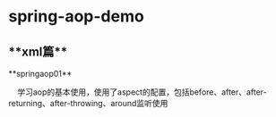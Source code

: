 # spring-aop-demo
<h2>**xml篇**</h2>
**springaop01**  
<p>
    &nbsp;&nbsp;&nbsp;&nbsp;学习aop的基本使用，使用了aspect的配置，包括before、after、after-returning、after-throwing、around监听使用
</p>
